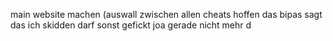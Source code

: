 main website machen (auswall zwischen allen cheats
hoffen das bipas sagt das ich skidden darf sonst gefickt
joa gerade nicht mehr 
d
